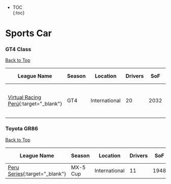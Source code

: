 * TOC  
{:toc}

# Sports Car

### GT4 Class

[Back to Top](#)  

| League Name | Season | Location | Drivers | SoF | Setup | Upcoming Race | New York | London | Sydney |
|-----------------------------------------------------------------------------------------------------------------|------|-------------|-------|----|-----|-----------------------------|----------------------------|----------------------------|-----------------------------|
|[Virtual Racing Perú](https://members.iracing.com/membersite/member/LeagueView.do?league=10575){:target="_blank"} |GT4 |International |20 |2032 | |Sebring International Raceway |Wed, February 07 08:00PM EST |Thu, February 08 01:00AM GMT |Thu, February 08 12:00PM AEDT |

### Toyota GR86

[Back to Top](#)  

| League Name | Season | Location | Drivers | SoF | Setup | Upcoming Race | New York | London | Sydney |
|---------------------------------------------------------------------------------------------------------|---------|-------------|-------|----|-----|-------------|--------|------|------|
|[Peru Series](https://members.iracing.com/membersite/member/LeagueView.do?league=10169){:target="_blank"} |MX\-5 Cup |International |11 |1948 | | | | | |

